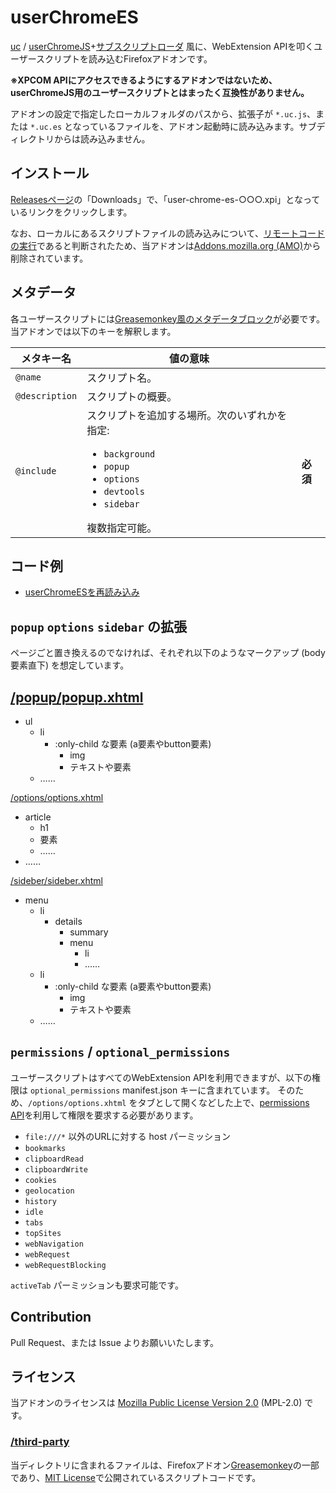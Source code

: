 userChromeES
============
[uc] / [userChromeJS]+[サブスクリプトローダ] 風に、WebExtension APIを叩くユーザースクリプトを読み込むFirefoxアドオンです。

**※XPCOM APIにアクセスできるようにするアドオンではないため、userChromeJS用のユーザースクリプトとはまったく互換性がありません。**

アドオンの設定で指定したローカルフォルダのパスから、拡張子が `*.uc.js`、または `*.uc.es` となっているファイルを、アドオン起動時に読み込みます。サブディレクトリからは読み込みません。

[uc]: https://addons.mozilla.org/firefox/addon/uc/ "userChromeJS + Sub-Script/Overlay Loader"
[userChromeJS]: http://userchromejs.mozdev.org/ "JavaScriptを通して、Firefoxのインターフェイスを簡単に改造するための拡張"
[サブスクリプトローダ]: https://github.com/alice0775/userChrome.js/blob/master/userChrome.js "userChrome.jsというファイル名でプロファイルフォルダの中のchromeフォルダに置くことで、同フォルダ内の *.uc.jsファイル(example.uc.jsといったように)や *.uc.xulファイル(または*.xulファイル)を自動で全て読み込むようになります。"

インストール
------------
[Releasesページ]の「Downloads」で、「user-chrome-es-○○○.xpi」となっているリンクをクリックします。

なお、ローカルにあるスクリプトファイルの読み込みについて、[リモートコードの実行]であると判断されたため、当アドオンは[Addons.mozilla.org (AMO)]から削除されています。

[Releasesページ]: https://github.com/esperecyan/user-chrome-es/releases
[リモートコードの実行]: https://developer.mozilla.org/Add-ons/AMO/Policy/Reviews#ポリシー
[Addons.mozilla.org (AMO)]: https://addons.mozilla.org/

メタデータ
----------
各ユーザースクリプトには[Greasemonkey風のメタデータブロック]が必要です。当アドオンでは以下のキーを解釈します。

| メタキー名     | 値の意味 |         |   
|----------------|--------------------|---|
| `@name`        | スクリプト名。     |   |
| `@description` | スクリプトの概要。 |   |
| `@include`     | スクリプトを追加する場所。次のいずれかを指定:<ul><li><code>background</code></li><li><code>popup</code></li><li><code>options</code></li><li><code>devtools</code></li><li><code>sidebar</code></li></ul>複数指定可能。 | **必須** |

[Greasemonkey風のメタデータブロック]: https://wiki.greasespot.net/Metadata_Block#Syntax
[ブラウザーコンソール]: https://developer.mozilla.org/docs/Tools/Browser_Console "ブラウザーコンソールは Web コンソール に似ていますが、ひとつのコンテンツタブではなくブラウザー全体に適用されます。"

コード例
--------
- [userChromeESを再読み込み](https://greasyfork.org/scripts/34246/code)

`popup` `options` `sidebar` の拡張
----------------------------------
ページごと置き換えるのでなければ、それぞれ以下のようなマークアップ (body要素直下) を想定しています。

[/popup/popup.xhtml](popup/popup.xhtml)
---------------------------------------
- ul
	+ li
		* :only-child な要素 (a要素やbutton要素)
			- img
			- テキストや要素
	+ ……

[/options/options.xhtml](options/options.xhtml)
- article
	+ h1
	+ 要素
	+ ……
- ……

[/sideber/sideber.xhtml](options/options.xhtml)
- menu
	+ li
		* details
			- summary
			- menu
				+ li
				+ ……
	+ li
		* :only-child な要素 (a要素やbutton要素)
			- img
			- テキストや要素
	+ ……

`permissions` / `optional_permissions`
--------------------------------------
ユーザースクリプトはすべてのWebExtension APIを利用できますが、以下の権限は `optional_permissions` manifest.json キーに含まれています。
そのため、`/options/options.xhtml` をタブとして開くなどした上で、[permissions API]を利用して権限を要求する必要があります。

- `file:///*` 以外のURLに対する host パーミッション
- `bookmarks`
- `clipboardRead`
- `clipboardWrite`
- `cookies`
- `geolocation`
- `history`
- `idle`
- `tabs`
- `topSites`
- `webNavigation`
- `webRequest`
- `webRequestBlocking`

`activeTab` パーミッションも要求可能です。

[permissions API]: https://developer.mozilla.org/Add-ons/WebExtensions/API/permissions

Contribution
------------
Pull Request、または Issue よりお願いいたします。

ライセンス
----------
当アドオンのライセンスは [Mozilla Public License Version 2.0] \(MPL-2.0) です。

[Mozilla Public License Version 2.0]: https://www.mozilla.org/MPL/2.0/

### [/third-party](third-party)
当ディレクトリに含まれるファイルは、Firefoxアドオン[Greasemonkey]の一部であり、[MIT License]で公開されているスクリプトコードです。

[Greasemonkey]: https://github.com/greasemonkey/greasemonkey/
[MIT License]: https://ja.osdn.net/projects/opensource/wiki/licenses/MIT_license

